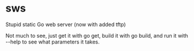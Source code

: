 sws
===

Stupid static Go web server (now with added tftp)

Not much to see, just get it with go get, build it with go build, and run it with --help to see what parameters it takes.

